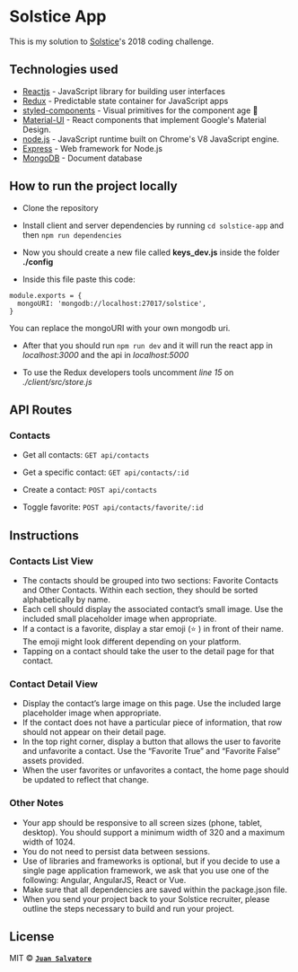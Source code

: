 # Solstice App

This is my solution to <a href="https://www.solstice.com/">Solstice</a>'s 2018 coding challenge.


## Technologies used

- [Reactjs](https://reactjs.org/) - JavaScript library for building user interfaces
- [Redux](https://redux.js.org/) - Predictable state container for JavaScript apps
- [styled-components](https://www.styled-components.com/) - Visual primitives for the component age 💅
- [Material-UI](https://material-ui.com/) - React components that implement Google's Material Design.
- [node.js](https://nodejs.org/) - JavaScript runtime built on Chrome's V8 JavaScript engine.
- [Express](https://expressjs.com/) - Web framework for Node.js
- [MongoDB](https://www.mongodb.com/) - Document database

## How to run the project locally

- Clone the repository

- Install client and server dependencies by running `cd solstice-app` and then `npm run dependencies`

- Now you should create a new file called **keys_dev.js** inside the folder **./config** 

- Inside this file paste this code:
```
module.exports = {
  mongoURI: 'mongodb://localhost:27017/solstice',
}
```
You can replace the mongoURI with your own mongodb uri.

- After that you should run `npm run dev` and it will run the react app in *localhost:3000* and the api in *localhost:5000*

- To use the Redux developers tools uncomment *line 15* on *./client/src/store.js* 

## API Routes 

### Contacts

- Get all contacts:
`GET api/contacts`

- Get a specific contact:
`GET api/contacts/:id`

- Create a contact: 
`POST api/contacts`

- Toggle favorite:
`POST api/contacts/favorite/:id`

## Instructions 

### Contacts List View

- The contacts should be grouped into two sections: Favorite Contacts and Other
Contacts. Within each section, they should be sorted alphabetically by name.
- Each cell should display the associated contact’s small image. Use the included
small placeholder image when appropriate.
- If a contact is a favorite, display a star emoji (⭐ ) in front of their name. The emoji
might look different depending on your platform.
- Tapping on a contact should take the user to the detail page for that contact.

### Contact Detail View

- Display the contact’s large image on this page. Use the included large placeholder
image when appropriate.
- If the contact does not have a particular piece of information, that row should not
appear on their detail page.
- In the top right corner, display a button that allows the user to favorite and unfavorite
a contact. Use the “Favorite True” and “Favorite False” assets provided.
- When the user favorites or unfavorites a contact, the home page should be updated to reflect that change.

### Other Notes

- Your app should be responsive to all screen sizes (phone, tablet, desktop). You
should support a minimum width of 320 and a maximum width of 1024.
- You do not need to persist data between sessions.
- Use of libraries and frameworks is optional, but if you decide to use a single page
application framework, we ask that you use one of the following: Angular, AngularJS,
React or Vue.
- Make sure that all dependencies are saved within the package.json file.
- When you send your project back to your Solstice recruiter, please outline the steps
necessary to build and run your project.

## License

MIT © **[`Juan Salvatore`](http://juansalvatore.com)**
